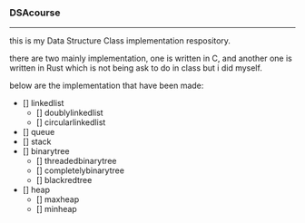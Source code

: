 ### DSAcourse

----

this is my Data Structure Class implementation respository.

there are two mainly implementation, one is written in C, and another one is written in Rust which is not being ask to do in class but i did myself.

below are the implementation that have been made:

- [] linkedlist
    - [] doublylinkedlist
    - [] circularlinkedlist
- [] queue
- [] stack
- [] binarytree
    - [] threadedbinarytree
    - [] completelybinarytree
    - [] blackredtree
- [] heap
    - [] maxheap
    - [] minheap
